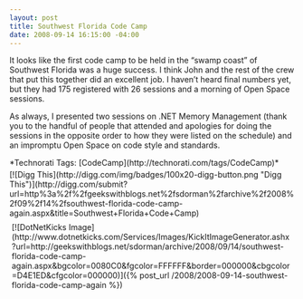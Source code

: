 ```yaml
---
layout: post
title: Southwest Florida Code Camp
date: 2008-09-14 16:15:00 -04:00
---
```


It looks like the first code camp to be held in the “swamp coast” of Southwest Florida was a huge success. I think John and the rest of the crew that put this together did an excellent job. I haven’t heard final numbers yet, but they had 175 registered with 26 sessions and a morning of Open Space sessions.

As always, I presented two sessions on .NET Memory Management (thank you to the handful of people that attended and apologies for doing the sessions in the opposite order to how they were listed on the schedule) and an impromptu Open Space on code style and standards.

  <div style="padding-bottom: 0px; margin: 0px; padding-left: 0px; padding-right: 0px; display: inline; float: none; padding-top: 0px" id="scid:0767317B-992E-4b12-91E0-4F059A8CECA8:29ce32e7-b5a2-44c5-a05d-d320238ab9cf" class="wlWriterSmartContent">*Technorati Tags: [CodeCamp](http://technorati.com/tags/CodeCamp)*</div><div class="wlWriterHeaderFooter" style="text-align:left; margin:0px; padding:4px 0px 4px 0px;">[![Digg This](http://digg.com/img/badges/100x20-digg-button.png "Digg This")](http://digg.com/submit?url=http%3a%2f%2fgeekswithblogs.net%2fsdorman%2farchive%2f2008%2f09%2f14%2fsouthwest-florida-code-camp-again.aspx&title=Southwest+Florida+Code+Camp)</div><div class="wlWriterHeaderFooter" style="text-align:left; margin:0px; padding:4px 4px 4px 4px;">[![DotNetKicks Image](http://www.dotnetkicks.com/Services/Images/KickItImageGenerator.ashx?url=http://geekswithblogs.net/sdorman/archive/2008/09/14/southwest-florida-code-camp-again.aspx&bgcolor=0080C0&fgcolor=FFFFFF&border=000000&cbgcolor=D4E1ED&cfgcolor=000000)]({% post_url /2008/2008-09-14-southwest-florida-code-camp-again %})</div>

